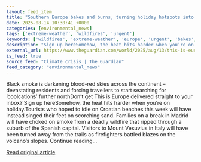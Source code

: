 ```yaml
---
layout: feed_item
title: "Southern Europe bakes and burns, turning holiday hotspots into infernos"
date: 2025-08-14 10:30:41 +0000
categories: [environmental_news]
tags: ['extreme-weather', 'wildfires', 'urgent']
keywords: ['wildfires', 'extreme-weather', 'europe', 'urgent', 'bakes', 'southern']
description: "Sign up hereSomehow, the heat hits harder when you’re on holiday"
external_url: https://www.theguardian.com/world/2025/aug/13/this-is-europe-ajit-niranjan-europe-heatwaves-climate-tourists
is_feed: true
source_feed: "Climate crisis | The Guardian"
feed_category: "environmental_news"
---
```


Black smoke is darkening blood-red skies across the continent – devastating residents and forcing travellers to start searching for ‘coolcations’ further northDon’t get This is Europe delivered straight to your inbox? Sign up hereSomehow, the heat hits harder when you’re on holiday.Tourists who hoped to idle on Croatian beaches this week will have instead singed their feet on scorching sand. Families on a break in Madrid will have choked on smoke from a deadly wildfire that ripped through a suburb of the Spanish capital. Visitors to Mount Vesuvius in Italy will have been turned away from the trails as firefighters battled blazes on the volcano’s slopes. Continue reading...

[Read original article](https://www.theguardian.com/world/2025/aug/13/this-is-europe-ajit-niranjan-europe-heatwaves-climate-tourists)
